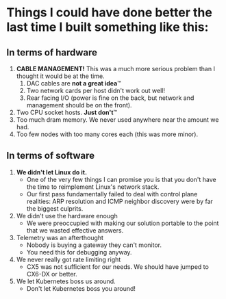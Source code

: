 # Things I could have done better the last time I built something like this:

## In terms of hardware

1. **CABLE MANAGEMENT!** This was a much more serious problem than I thought it would be at the time.
    1. DAC cables are **not a great idea**™
    2. Two network cards per host didn't work out well!
    3. Rear facing I/O (power is fine on the back, but network and management should be on the front).
2. Two CPU socket hosts. **Just don't**™
3. Too much dram memory. We never used anywhere near the amount we had.
4. Too few nodes with too many cores each (this was more minor).

## In terms of software

1. **We didn't let Linux do it.**
    * One of the very few things I can promise you is that you don't have the time to reimplement Linux's network stack.
    * Our first pass fundamentally failed to deal with control plane realities: ARP resolution and ICMP neighbor discovery were by far the biggest culprits.
2. We didn't use the hardware enough
    * We were preoccupied with making our solution portable to the point that we wasted effective answers.
3. Telemetry was an afterthought
   * Nobody is buying a gateway they can't monitor.
   * You need this for debugging anyway.
4. We never really got rate limiting right
   * CX5 was not sufficient for our needs.  We should have jumped to CX6-DX or better.
5. We let Kubernetes boss us around.
   * Don't let Kubernetes boss you around!

  
